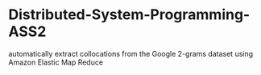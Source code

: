 # Distributed-System-Programming-ASS2
automatically extract collocations from the Google 2-grams dataset using Amazon Elastic Map Reduce
